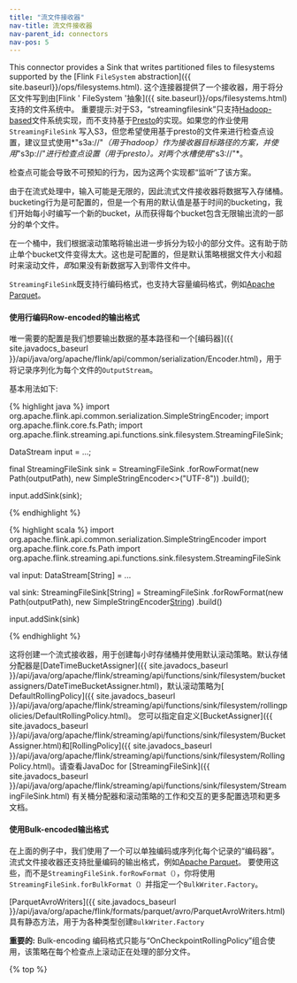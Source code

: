 ```yaml
---
title: "流文件接收器"
nav-title: 流文件接收器
nav-parent_id: connectors
nav-pos: 5
---
```

<!--
Licensed to the Apache Software Foundation (ASF) under one
or more contributor license agreements.  See the NOTICE file
distributed with this work for additional information
regarding copyright ownership.  The ASF licenses this file
to you under the Apache License, Version 2.0 (the
"License"); you may not use this file except in compliance
with the License.  You may obtain a copy of the License at

  http://www.apache.org/licenses/LICENSE-2.0

Unless required by applicable law or agreed to in writing,
software distributed under the License is distributed on an
"AS IS" BASIS, WITHOUT WARRANTIES OR CONDITIONS OF ANY
KIND, either express or implied.  See the License for the
specific language governing permissions and limitations
under the License.
-->

This connector provides a Sink that writes partitioned files to filesystems
supported by the [Flink `FileSystem` abstraction]({{ site.baseurl}}/ops/filesystems.html).
这个连接器提供了一个接收器，用于将分区文件写到由[Flink ' FileSystem '抽象]({{ site.baseurl}}/ops/filesystems.html)支持的文件系统中。
<span class="label label-danger">重要提示</span>:对于S3，“streamingfilesink”只支持[Hadoop-based](https://hadoop.apache.org/)文件系统实现，而不支持基于[Presto](https://prestodb.io/)的实现。如果您的作业使用`StreamingFileSink` 写入S3，但您希望使用基于presto的文件来进行检查点设置，建议显式使用*"s3a://"*（用于hadoop）作为接收器目标路径的方案，并使用*"s3p://"*进行检查点设置（用于presto）。对两个水槽使用*"s3://"*。

检查点可能会导致不可预知的行为，因为这两个实现都“监听”了该方案。

由于在流式处理中，输入可能是无限的，因此流式文件接收器将数据写入存储桶。bucketing行为是可配置的，但是一个有用的默认值是基于时间的bucketing，我们开始每小时编写一个新的bucket，从而获得每个bucket包含无限输出流的一部分的单个文件。

在一个桶中，我们根据滚动策略将输出进一步拆分为较小的部分文件。这有助于防止单个bucket文件变得太大。这也是可配置的，但是默认策略根据文件大小和超时来滚动文件，*即*如果没有新数据写入到零件文件中。

`StreamingFileSink`既支持行编码格式，也支持大容量编码格式，例如[Apache Parquet](http://parquet.apache.org)。

####  使用行编码Row-encoded的输出格式


唯一需要的配置是我们想要输出数据的基本路径和一个[编码器]({{ site.javadocs_baseurl }}/api/java/org/apache/flink/api/common/serialization/Encoder.html)，用于将记录序列化为每个文件的`OutputStream`。

基本用法如下:

<div class="codetabs" markdown="1">
<div data-lang="java" markdown="1">
{% highlight java %}
import org.apache.flink.api.common.serialization.SimpleStringEncoder;
import org.apache.flink.core.fs.Path;
import org.apache.flink.streaming.api.functions.sink.filesystem.StreamingFileSink;

DataStream<String> input = ...;

final StreamingFileSink<String> sink = StreamingFileSink
	.forRowFormat(new Path(outputPath), new SimpleStringEncoder<>("UTF-8"))
	.build();

input.addSink(sink);

{% endhighlight %}
</div>
<div data-lang="scala" markdown="1">
{% highlight scala %}
import org.apache.flink.api.common.serialization.SimpleStringEncoder
import org.apache.flink.core.fs.Path
import org.apache.flink.streaming.api.functions.sink.filesystem.StreamingFileSink

val input: DataStream[String] = ...

val sink: StreamingFileSink[String] = StreamingFileSink
    .forRowFormat(new Path(outputPath), new SimpleStringEncoder[String]("UTF-8"))
    .build()
    
input.addSink(sink)

{% endhighlight %}
</div>
</div>

这将创建一个流式接收器，用于创建每小时存储桶并使用默认滚动策略。默认存储分配器是[DateTimeBucketAssigner]({{ site.javadocs_baseurl }}/api/java/org/apache/flink/streaming/api/functions/sink/filesystem/bucketassigners/DateTimeBucketAssigner.html)，默认滚动策略为[ DefaultRollingPolicy]({{ site.javadocs_baseurl }}/api/java/org/apache/flink/streaming/api/functions/sink/filesystem/rollingpolicies/DefaultRollingPolicy.html)。
您可以指定自定义[BucketAssigner]({{ site.javadocs_baseurl }}/api/java/org/apache/flink/streaming/api/functions/sink/filesystem/BucketAssigner.html)和[RollingPolicy]({{ site.javadocs_baseurl }}/api/java/org/apache/flink/streaming/api/functions/sink/filesystem/RollingPolicy.html)。请查看JavaDoc for [StreamingFileSink]({{ site.javadocs_baseurl }}/api/java/org/apache/flink/streaming/api/functions/sink/filesystem/StreamingFileSink.html)
有关桶分配器和滚动策略的工作和交互的更多配置选项和更多文档。
#### 使用Bulk-encoded输出格式

在上面的例子中，我们使用了一个可以单独编码或序列化每个记录的“编码器”。 流式文件接收器还支持批量编码的输出格式，例如[Apache Parquet](http://parquet.apache.org)。 要使用这些，而不是`StreamingFileSink.forRowFormat（）`，你将使用`StreamingFileSink.forBulkFormat（）`并指定一个`BulkWriter.Factory`。

[ParquetAvroWriters]({{ site.javadocs_baseurl }}/api/java/org/apache/flink/formats/parquet/avro/ParquetAvroWriters.html)具有静态方法，用于为各种类型创建`BulkWriter.Factory`

<div class="alert alert-info">
    <b>重要的:</b> Bulk-encoding 编码格式只能与“OnCheckpointRollingPolicy”组合使用，该策略在每个检查点上滚动正在处理的部分文件。
</div>

{% top %}
